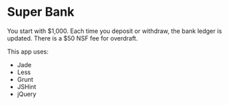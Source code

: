 # Super Bank

You start with $1,000. Each time you deposit or withdraw, the bank ledger is updated. There is a $50 NSF fee for overdraft.

This app uses:
* Jade
* Less
* Grunt
* JSHint
* jQuery

